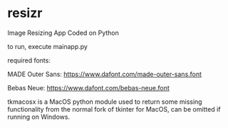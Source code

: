 # resizr
Image Resizing App
Coded on Python

to run, execute mainapp.py

required fonts:

MADE Outer Sans: https://www.dafont.com/made-outer-sans.font

Bebas Neue: https://www.dafont.com/bebas-neue.font

tkmacosx is a MacOS python module used to return some missing functionality from the normal fork of tkinter for MacOS, can be omitted if running on Windows.
